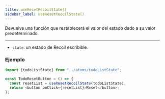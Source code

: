 ```yaml
---
title: useResetRecoilState()
sidebar_label: useResetRecoilState()
---
```


Devuelve una función que restablecerá el valor del estado dado a su valor predeterminado. 

---

- `state`: un estado de Recoil escribible.

### Ejemplo

```javascript
import {todoListState} from "../atoms/todoListState";

const TodoResetButton = () => {
  const resetList = useResetRecoilState(todoListState);
  return <button onClick={resetList}>Reset</button>;
};
```
